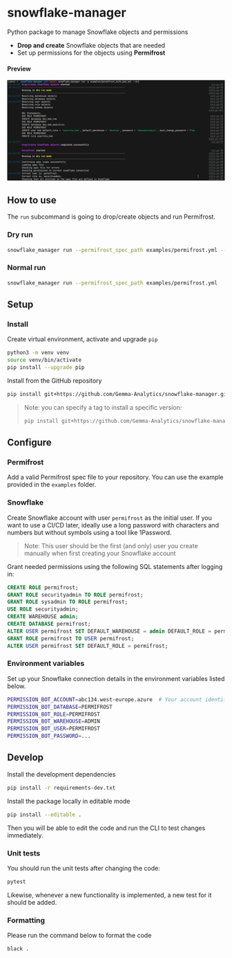 # snowflake-manager
Python package to manage Snowflake objects and permissions

- **Drop and create** Snowflake objects that are needed
- Set up permissions for the objects using **Permifrost**

#### Preview

![Example run](./docs/images/run_example.png)

## How to use
The `run` subcommand is going to drop/create objects and run Permifrost.

### Dry run

```bash
snowflake_manager run --permifrost_spec_path examples/permifrost.yml --dry
```

### Normal run
```bash
snowflake_manager run --permifrost_spec_path examples/permifrost.yml
```

## Setup

### Install
Create virtual environment, activate and upgrade `pip`
```bash
python3 -m venv venv
source venv/bin/activate
pip install --upgrade pip
```

Install from the GitHub repository
```bash
pip install git+https://github.com/Gemma-Analytics/snowflake-manager.git
```

> Note: you can specify a tag to install a specific version:
> 
> ```bash
> pip install git+https://github.com/Gemma-Analytics/snowflake-manager.git@v1.0.0
> ```

## Configure

### Permifrost
Add a valid Permifrost spec file to your repository. You can use the example provided in the `examples` folder.

### Snowflake
Create Snowflake account with user `permifrost` as the initial user. If you want to use a CI/CD later, ideally use a long password with characters and numbers but without symbols using a tool like 1Password.

> Note: This user should be the first (and only) user you create manually when first creating your Snowflake account

Grant needed permissions using the following SQL statements after logging in:

```sql
CREATE ROLE permifrost;
GRANT ROLE securityadmin TO ROLE permifrost;
GRANT ROLE sysadmin TO ROLE permifrost;
USE ROLE securityadmin;
CREATE WAREHOUSE admin;
CREATE DATABASE permifrost;
ALTER USER permifrost SET DEFAULT_WAREHOUSE = admin DEFAULT_ROLE = permifrost;
GRANT ROLE permifrost TO USER permifrost;
ALTER USER permifrost SET DEFAULT_ROLE = permifrost;
```

### Environment variables

Set up your Snowflake connection details in the environment variables listed below. 
```bash
PERMISSION_BOT_ACCOUNT=abc134.west-europe.azure  # Your account identifier
PERMISSION_BOT_DATABASE=PERMIFROST
PERMISSION_BOT_ROLE=PERMIFROST
PERMISSION_BOT_WAREHOUSE=ADMIN
PERMISSION_BOT_USER=PERMIFROST
PERMISSION_BOT_PASSWORD=...
```

## Develop

Install the development dependencies

```bash
pip install -r requirements-dev.txt
```

Install the package locally in editable mode

```bash
pip install --editable .
```
Then you will be able to edit the code and run the CLI to test changes immediately.

### Unit tests
You should run the unit tests after changing the code:
```bash
pytest
```
Likewise, whenever a new functionality is implemented, a new test for it should be added.

### Formatting
Please run the command below to format the code
```bash
black .
```